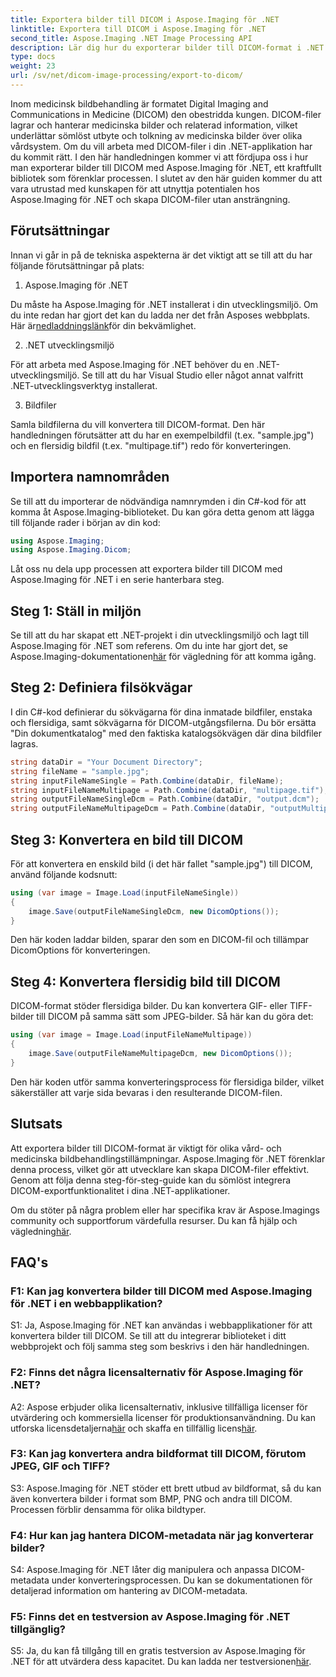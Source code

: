 ```yaml
---
title: Exportera bilder till DICOM i Aspose.Imaging för .NET
linktitle: Exportera till DICOM i Aspose.Imaging för .NET
second_title: Aspose.Imaging .NET Image Processing API
description: Lär dig hur du exporterar bilder till DICOM-format i .NET med Aspose.Imaging. Konvertera medicinska bilder utan ansträngning.
type: docs
weight: 23
url: /sv/net/dicom-image-processing/export-to-dicom/
---
```

Inom medicinsk bildbehandling är formatet Digital Imaging and Communications in Medicine (DICOM) den obestridda kungen. DICOM-filer lagrar och hanterar medicinska bilder och relaterad information, vilket underlättar sömlöst utbyte och tolkning av medicinska bilder över olika vårdsystem. Om du vill arbeta med DICOM-filer i din .NET-applikation har du kommit rätt. I den här handledningen kommer vi att fördjupa oss i hur man exporterar bilder till DICOM med Aspose.Imaging för .NET, ett kraftfullt bibliotek som förenklar processen. I slutet av den här guiden kommer du att vara utrustad med kunskapen för att utnyttja potentialen hos Aspose.Imaging för .NET och skapa DICOM-filer utan ansträngning.

## Förutsättningar

Innan vi går in på de tekniska aspekterna är det viktigt att se till att du har följande förutsättningar på plats:

1. Aspose.Imaging för .NET

 Du måste ha Aspose.Imaging för .NET installerat i din utvecklingsmiljö. Om du inte redan har gjort det kan du ladda ner det från Asposes webbplats. Här är[nedladdningslänk](https://releases.aspose.com/imaging/net/)för din bekvämlighet.

2. .NET utvecklingsmiljö

För att arbeta med Aspose.Imaging för .NET behöver du en .NET-utvecklingsmiljö. Se till att du har Visual Studio eller något annat valfritt .NET-utvecklingsverktyg installerat.

3. Bildfiler

Samla bildfilerna du vill konvertera till DICOM-format. Den här handledningen förutsätter att du har en exempelbildfil (t.ex. "sample.jpg") och en flersidig bildfil (t.ex. "multipage.tif") redo för konverteringen.

## Importera namnområden

Se till att du importerar de nödvändiga namnrymden i din C#-kod för att komma åt Aspose.Imaging-biblioteket. Du kan göra detta genom att lägga till följande rader i början av din kod:

```csharp
using Aspose.Imaging;
using Aspose.Imaging.Dicom;
```

Låt oss nu dela upp processen att exportera bilder till DICOM med Aspose.Imaging för .NET i en serie hanterbara steg.

## Steg 1: Ställ in miljön

 Se till att du har skapat ett .NET-projekt i din utvecklingsmiljö och lagt till Aspose.Imaging för .NET som referens. Om du inte har gjort det, se Aspose.Imaging-dokumentationen[här](https://reference.aspose.com/imaging/net/) för vägledning för att komma igång.

## Steg 2: Definiera filsökvägar

I din C#-kod definierar du sökvägarna för dina inmatade bildfiler, enstaka och flersidiga, samt sökvägarna för DICOM-utgångsfilerna. Du bör ersätta "Din dokumentkatalog" med den faktiska katalogsökvägen där dina bildfiler lagras.

```csharp
string dataDir = "Your Document Directory";
string fileName = "sample.jpg";
string inputFileNameSingle = Path.Combine(dataDir, fileName);
string inputFileNameMultipage = Path.Combine(dataDir, "multipage.tif");
string outputFileNameSingleDcm = Path.Combine(dataDir, "output.dcm");
string outputFileNameMultipageDcm = Path.Combine(dataDir, "outputMultipage.dcm");
```

## Steg 3: Konvertera en bild till DICOM

För att konvertera en enskild bild (i det här fallet "sample.jpg") till DICOM, använd följande kodsnutt:

```csharp
using (var image = Image.Load(inputFileNameSingle))
{
    image.Save(outputFileNameSingleDcm, new DicomOptions());
}
```

Den här koden laddar bilden, sparar den som en DICOM-fil och tillämpar DicomOptions för konverteringen.

## Steg 4: Konvertera flersidig bild till DICOM

DICOM-format stöder flersidiga bilder. Du kan konvertera GIF- eller TIFF-bilder till DICOM på samma sätt som JPEG-bilder. Så här kan du göra det:

```csharp
using (var image = Image.Load(inputFileNameMultipage))
{
    image.Save(outputFileNameMultipageDcm, new DicomOptions());
}
```

Den här koden utför samma konverteringsprocess för flersidiga bilder, vilket säkerställer att varje sida bevaras i den resulterande DICOM-filen.

## Slutsats

Att exportera bilder till DICOM-format är viktigt för olika vård- och medicinska bildbehandlingstillämpningar. Aspose.Imaging för .NET förenklar denna process, vilket gör att utvecklare kan skapa DICOM-filer effektivt. Genom att följa denna steg-för-steg-guide kan du sömlöst integrera DICOM-exportfunktionalitet i dina .NET-applikationer.

 Om du stöter på några problem eller har specifika krav är Aspose.Imagings community och supportforum värdefulla resurser. Du kan få hjälp och vägledning[här](https://forum.aspose.com/).

## FAQ's

### F1: Kan jag konvertera bilder till DICOM med Aspose.Imaging för .NET i en webbapplikation?

S1: Ja, Aspose.Imaging för .NET kan användas i webbapplikationer för att konvertera bilder till DICOM. Se till att du integrerar biblioteket i ditt webbprojekt och följ samma steg som beskrivs i den här handledningen.

### F2: Finns det några licensalternativ för Aspose.Imaging för .NET?

A2: Aspose erbjuder olika licensalternativ, inklusive tillfälliga licenser för utvärdering och kommersiella licenser för produktionsanvändning. Du kan utforska licensdetaljerna[här](https://purchase.aspose.com/buy) och skaffa en tillfällig licens[här](https://purchase.aspose.com/temporary-license/).

### F3: Kan jag konvertera andra bildformat till DICOM, förutom JPEG, GIF och TIFF?

S3: Aspose.Imaging för .NET stöder ett brett utbud av bildformat, så du kan även konvertera bilder i format som BMP, PNG och andra till DICOM. Processen förblir densamma för olika bildtyper.

### F4: Hur kan jag hantera DICOM-metadata när jag konverterar bilder?

S4: Aspose.Imaging för .NET låter dig manipulera och anpassa DICOM-metadata under konverteringsprocessen. Du kan se dokumentationen för detaljerad information om hantering av DICOM-metadata.

### F5: Finns det en testversion av Aspose.Imaging för .NET tillgänglig?

 S5: Ja, du kan få tillgång till en gratis testversion av Aspose.Imaging för .NET för att utvärdera dess kapacitet. Du kan ladda ner testversionen[här](https://releases.aspose.com/).
